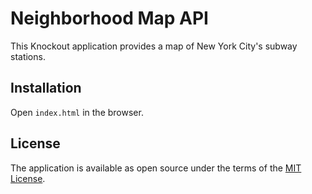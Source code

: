 # Neighborhood Map API

This Knockout application provides a map of New York City's subway stations.

## Installation

Open `index.html` in the browser.

## License

The application is available as open source under the terms of the [MIT License](http://opensource.org/licenses/MIT).